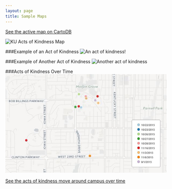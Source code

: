 ```yaml
---
layout: page
title: Sample Maps
---
```


[See the active map on CartoDB](http://bit.ly/1kOZOCJ)

![KU Acts of Kindness Map](KUActsOfKindnessMap.jpg)

###Example of an Act of Kindness
![An act of kindness!](Map3.jpg)

###Example of Another Act of Kindness
![Another act of kindness](Map7.jpg)

###Acts of Kindness Over Time
![Kindness over time](MapOverTime.jpg)

[See the acts of kindness move around campus over time](http://bit.ly/1OgKHZO)
